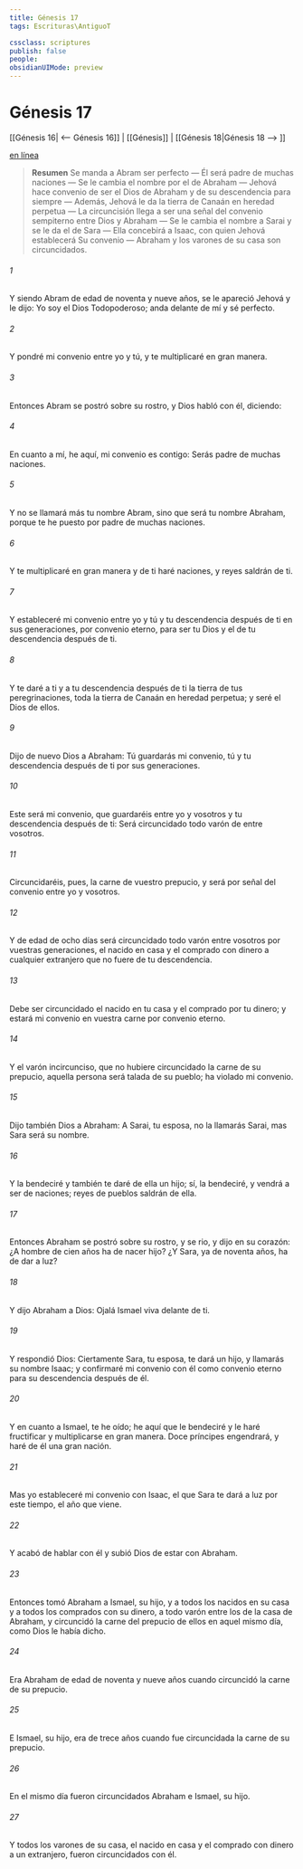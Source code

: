 ```yaml
---
title: Génesis 17
tags: Escrituras\AntiguoT

cssclass: scriptures
publish: false
people:
obsidianUIMode: preview
---
```


# Génesis 17
[[Génesis 16| <-- Génesis 16]] | [[Génesis]] | [[Génesis 18|Génesis 18 --> ]]

[en línea](https://churchofjesuschrist.org/study/scriptures/ot/gen/17?lang=spa)

> __Resumen__
Se manda a Abram ser perfecto — Él será padre de muchas naciones — Se le cambia el nombre por el de Abraham — Jehová hace convenio de ser el Dios de Abraham y de su descendencia para siempre — Además, Jehová le da la tierra de Canaán en heredad perpetua — La circuncisión llega a ser una señal del convenio sempiterno entre Dios y Abraham — Se le cambia el nombre a Sarai y se le da el de Sara — Ella concebirá a Isaac, con quien Jehová establecerá Su convenio — Abraham y los varones de su casa son circuncidados.

###### 1 
Y siendo Abram de edad de noventa y nueve años, se le apareció Jehová y le dijo: Yo soy el Dios Todopoderoso; anda delante de mí y sé perfecto.

###### 2 
Y pondré mi convenio entre yo y tú, y te multiplicaré en gran manera.

###### 3 
Entonces Abram se postró sobre su rostro, y Dios habló con él, diciendo:

###### 4 
En cuanto a mí, he aquí, mi convenio es contigo: Serás padre de muchas naciones.

###### 5 
Y no se llamará más tu nombre Abram, sino que será tu nombre Abraham, porque te he puesto por padre de muchas naciones.

###### 6 
Y te multiplicaré en gran manera y de ti haré naciones, y reyes saldrán de ti.

###### 7 
Y estableceré mi convenio entre yo y tú y tu descendencia después de ti en sus generaciones, por convenio eterno, para ser tu Dios y el de tu descendencia después de ti.

###### 8 
Y te daré a ti y a tu descendencia después de ti la tierra de tus peregrinaciones, toda la tierra de Canaán en heredad perpetua; y seré el Dios de ellos.

###### 9 
Dijo de nuevo Dios a Abraham: Tú guardarás mi convenio, tú y tu descendencia después de ti por sus generaciones.

###### 10 
Este será mi convenio, que guardaréis entre yo y vosotros y tu descendencia después de ti: Será circuncidado todo varón de entre vosotros.

###### 11 
Circuncidaréis, pues, la carne de vuestro prepucio, y será por señal del convenio entre yo y vosotros.

###### 12 
Y de edad de ocho días será circuncidado todo varón entre vosotros por vuestras generaciones, el nacido en casa y el comprado con dinero a cualquier extranjero que no fuere de tu descendencia.

###### 13 
Debe ser circuncidado el nacido en tu casa y el comprado por tu dinero; y estará mi convenio en vuestra carne por convenio eterno.

###### 14 
Y el varón incircunciso, que no hubiere circuncidado la carne de su prepucio, aquella persona será talada de su pueblo; ha violado mi convenio.

###### 15 
Dijo también Dios a Abraham: A Sarai, tu esposa, no la llamarás Sarai, mas Sara será su nombre.

###### 16 
Y la bendeciré y también te daré de ella un hijo; sí, la bendeciré, y vendrá a ser  de naciones; reyes de pueblos saldrán de ella.

###### 17 
Entonces Abraham se postró sobre su rostro, y se rio, y dijo en su corazón: ¿A hombre de cien años ha de nacer hijo? ¿Y Sara, ya de noventa años, ha de dar a luz?

###### 18 
Y dijo Abraham a Dios: Ojalá Ismael viva delante de ti.

###### 19 
Y respondió Dios: Ciertamente Sara, tu esposa, te dará un hijo, y llamarás su nombre Isaac; y confirmaré mi convenio con él como convenio eterno para su descendencia después de él.

###### 20 
Y en cuanto a Ismael,  te he oído; he aquí que le bendeciré y le haré fructificar y multiplicarse en gran manera. Doce príncipes engendrará, y haré de él una gran nación.

###### 21 
Mas yo estableceré mi convenio con Isaac, el que Sara te dará a luz por este tiempo, el año que viene.

###### 22 
Y acabó de hablar con él y subió Dios de estar con Abraham.

###### 23 
Entonces tomó Abraham a Ismael, su hijo, y a todos los  nacidos en su casa y a todos los comprados con su dinero, a todo varón entre los de la casa de Abraham, y circuncidó la carne del prepucio de ellos en aquel mismo día, como Dios le había dicho.

###### 24 
Era Abraham de edad de noventa y nueve años cuando circuncidó la carne de su prepucio.

###### 25 
E Ismael, su hijo, era de trece años cuando fue circuncidada la carne de su prepucio.

###### 26 
En el mismo día fueron circuncidados Abraham e Ismael, su hijo.

###### 27 
Y todos los varones de su casa, el  nacido en casa y el comprado con dinero a un extranjero, fueron circuncidados con él.


